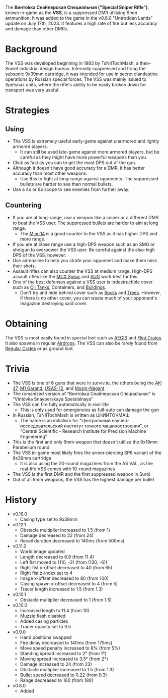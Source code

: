 The **Винто́вка Сна́йперская Специа́льная ("Special Sniper Rifle")**, known in-game as the **VSS**, is a suppressed DMR utilizing 9mm ammunition. It was added to the game in the v0.8.0 "Untrodden Lands" update on July 17th, 2023. It features a high rate of fire but less accuracy and damage than other DMRs.

# Background

The VSS was developed beginning in 1983 by TsNIITochMash, a then-Soviet industrial design bureau. Internally suppressed and firing the subsonic 9x39mm cartridge, it was intended for use in secret clandestine operations by Russian special forces. The VSS was mainly issued to Spetsnaz units, where the rifle's ability to be easily broken down for transport was very useful.

# Strategies

## Using

- The VSS is extremely useful early-game against unarmored and lightly armored players.
  - It can still be used late-game against more armored players, but be careful as they might have more powerful weapons than you.
- Click as fast as you can to get the most DPS out of the gun.
- Although it doesn't have good accuracy for a DMR, it has better accuracy than most other weapons.
  - Use this to fight at long-range against opponents. The suppressed bullets are harder to see than normal bullets.
- Use a 4x or 8x scope to see enemies from further away.

## Countering

- If you are at long-range, use a weapon like a sniper or a different DMR to beat the VSS user. The suppressed bullets are harder to aim at long range.
  - The [Mini-14](/weapons/guns/mini14) is a good counter to the VSS as it has higher DPS and more range.
- If you are at close range use a high-DPS weapon such as an SMG or shotgun to overpower the VSS user. Be careful against the also-high DPS of the VSS, however.
- Use adrenaline to help you strafe your opponent and make them miss their shots.
- Assault rifles can also counter the VSS at medium range. High-DPS assault rifles like the [MCX Spear](/weapons/guns/mcx_spear) and [AUG](/weapons/guns/aug) work best for this.
- One of the best defenses against a VSS user is indestructible cover such as [Oil Tanks](/obstacles/oil_tank), Containers, and [Buildings](/buildings).
  - Don't try and hide behind cover such as [Rocks](/obstacles/rock) and [Trees](/obstacles/tree). However, if there is no other cover, you can waste much of your opponent's magazine destroying said cover.

# Obtaining

The VSS is most easily found in special loot such as [AEGIS](/obstacles/aegis_crate) and [Flint Crates](/obstacles/flint_crate). It also spawns in regular [Airdrops](/obstacles/airdrop_crate). The VSS can also be rarely found from [Regular Crates](/obstacles/regular_crate) or as ground loot. 

# Trivia

- The VSS is one of 6 guns that were in surviv.io, the others being the [AK-47](/weapons/guns/ak47), [M1 Garand](/weapons/guns/m1_garand), [USAS-12](/weapons/guns/usas12), and [Mosin-Nagant](/weapons/guns/mosin)
- The romanized version of "Винто́вка Сна́йперская Специа́льная" is "Vintóvka Snáyperskaya Spetsiálnaya"
- The VSS can fire fully automatically in real-life
  - This is only used for emergencies as full-auto can damage the gun
- In Russian, TsNIITochMash is written as ЦНИИТОЧМАШ
  - The name is an initialism for "Центральный научно-исследовательский институт точного машиностроения", or "Central Scientific - Research Institute for Precision Machine Engineering"
- This is the first and only 9mm weapon that doesn't utilize the 9x19mm Parabellum round
- The VSS in-game most likely fires the armor-piercing SP6 variant of the 9x39mm cartridge
  - It is also using the 20-round magazines from the AS VAL, as the real-life VSS comes with 10-round magazines
- The VSS is the first DMR and the first suppressed weapon in Suroi
- Out of all 9mm weapons, the VSS has the highest damage per bullet

# History

- v0.16.0
  - Casing type set to 9x39mm
- v0.12.1
  - Obstacle multiplier increased to 1.5 (from 1)
  - Damage decreased to 22 (from 24)
  - Recoil duration decreased to 140ms (from 500ms)
- v0.11.0
  - World image updated
  - Length decreased to 6.9 (from 11.4)
  - Left fist moved to (110, -2) (from (130, -6))
  - Right fist x-offset decreased to 40 (from 65)
  - Right fist z-index set to 4
  - Image x-offset decreased to 80 (from 100)
  - Casing spawn x-offset decreased to 4 (from 5)
  - Tracer length increased to 1.5 (from 1.3)
- v0.10.1
  - Obstacle multiplier decreased to 1 (from 1.5)
- v0.10.0
  - Increased length to 11.4 (from 10)
  - Muzzle flash disabled
  - Added casing particles
  - Tracer opacity set to 0.5
- v0.9.0
  - Hand positions swapped
  - Fire delay decreased to 140ms (from 175ms)
  - Move speed penalty increased to 8% (from 5%)
  - Standing spread increased to 2° (from 1°)
  - Moving spread increased to 3.5° (from 2°)
  - Damage increased to 24 (from 23)
  - Obstacle multiplier increased to 1.5 (from 1.3)
  - Bullet speed decreased to 0.22 (from 0.3)
  - Range decreased to 160 (from 180)
- v0.8.0
  - Added
